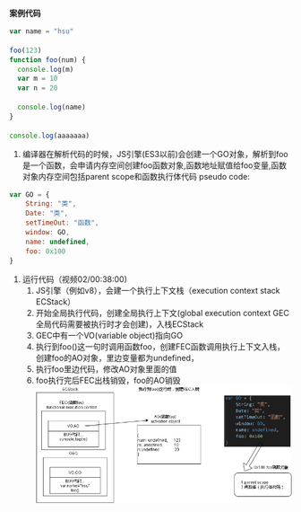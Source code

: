 **案例代码**
```javascript
var name = "hsu"

foo(123)
function foo(num) {
  console.log(m)
  var m = 10
  var n = 20

  console.log(name)
}

console.log(aaaaaaa)
```

1. 编译器在解析代码的时候，JS引擎(ES3以前)会创建一个GO对象，解析到foo是一个函数，会申请内存空间创建foo函数对象,函数地址赋值给foo变量,函数对象内存空间包括parent scope和函数执行体代码
pseudo code:
```javascript
var GO = {
    String: "类",
    Date: "类",
    setTimeOut: "函数",
    window: GO,
    name: undefined,
    foo: 0x100
}
```
1. 运行代码（视频02/00:38:00)
   1. JS引擎（例如v8），会建一个执行上下文栈（execution context stack ECStack）
   2. 开始全局执行代码，创建全局执行上下文(global execution context GEC 全局代码需要被执行时才会创建)，入栈ECStack
   3. GEC中有一个VO(variable object)指向GO
   4. 执行到foo()这一句时调用函数foo，创建FEC函数调用执行上下文入栈，创建foo的AO对象，里边变量都为undefined，
   5. 执行foo里边代码，修改AO对象里面的值
   6. foo执行完后FEC出栈销毁，foo的AO销毁
![](assets/02_全局代码执行过程带函数.png)